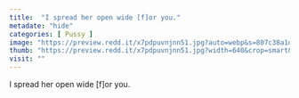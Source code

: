 ```yaml
---
title:  "I spread her open wide [f]or you."
metadate: "hide"
categories: [ Pussy ]
image: "https://preview.redd.it/x7pdpuvnjnn51.jpg?auto=webp&s=807c38a1dcc6850144289d0da60c39d14c41d2a6"
thumb: "https://preview.redd.it/x7pdpuvnjnn51.jpg?width=640&crop=smart&auto=webp&s=e3073ed7b15f39ecd8289a5d933526f519d9fef9"
visit: ""
---
```

I spread her open wide [f]or you.
